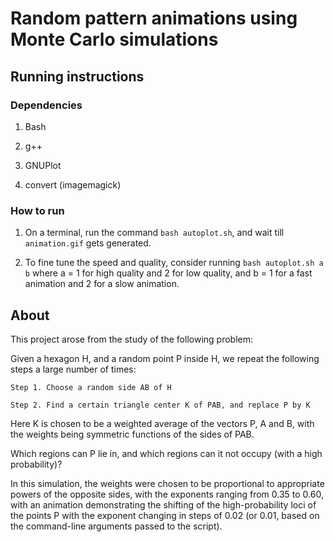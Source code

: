 # Random pattern animations using Monte Carlo simulations

## Running instructions

### Dependencies

1. Bash

2. g++

3. GNUPlot

4. convert (imagemagick)

### How to run

1. On a terminal, run the command `bash autoplot.sh`, and wait till `animation.gif` gets generated.

2. To fine tune the speed and quality, consider running `bash autoplot.sh a b` where a = 1 for high quality and 2 for low quality, and b = 1 for a fast animation and 2 for a slow animation.

## About

This project arose from the study of the following problem:

Given a hexagon H, and a random point P inside H, we repeat the following steps a large number of times:
    
    Step 1. Choose a random side AB of H

    Step 2. Find a certain triangle center K of PAB, and replace P by K

Here K is chosen to be a weighted average of the vectors P, A and B, with the weights being symmetric functions of the sides of PAB.

Which regions can P lie in, and which regions can it not occupy (with a high probability)?

In this simulation, the weights were chosen to be proportional to appropriate powers of the opposite sides, with the exponents ranging from 0.35 to 0.60, with an animation demonstrating the shifting of the high-probability loci of the points P with the exponent changing in steps of 0.02 (or 0.01, based on the command-line arguments passed to the script).
